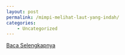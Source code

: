 ```yaml
---
layout: post
permalink: /mimpi-melihat-laut-yang-indah/
categories:
    - Uncategorized
---
```


[Baca Selengkapnya](/07)